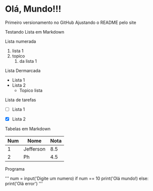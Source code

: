 # Olá, Mundo!!!
 Primeiro versionamento no GitHub
 Ajustando o README pelo site
 
 Testando Lista em Markdown

Lista numerada 

1. lista 1
1. topico 
   1. da lista 1 

Lista Dermarcada
        
* Lista 1
* Lista 2 
   * Topico lista

           
Lista de tarefas

- [ ] Lista 1
- [x] Lista 2 


Tabelas em Markdown

Num | Nome | Nota
---|---|---
 1 | Jefferson | 8.5
 2 | Ph | 4.5
 
 
Programa 

'''
num = input('Digite um numero)
if num == 10
    print('Olá mundo!)
else:
    print('Olá error')
'''
   
